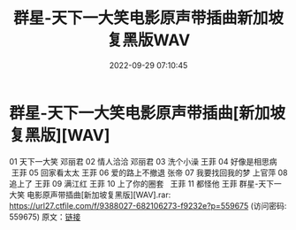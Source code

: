 ﻿---
title: 群星-天下一大笑电影原声带插曲新加坡复黑版WAV
date: 2022-09-29 07:10:45
categories: WAV车载音乐、镜像
tags: 华语中文
---
# 群星-天下一大笑电影原声带插曲[新加坡复黑版][WAV]

01 天下一大笑
邓丽君
02 情人洽洽
邓丽君
03 洗个小澡
王菲
04 好像是相思病   王菲
05 回家看太太
王菲
06 爱的路上不撤退 张帝
07 我要找回我的梦 上官萍
08 追上了
王菲
09 满江红
王菲
10 上了你的圈套   王菲
11 都怪他
王菲
群星-天下一大笑 电影原声带插曲[新加坡复黑版][WAV].rar:
https://url27.ctfile.com/f/9388027-682106273-f9232e?p=559675
(访问密码: 559675)
原文：[链接](https://blog.sina.com.cn/s/blog_1647c7e7601030znw.html)